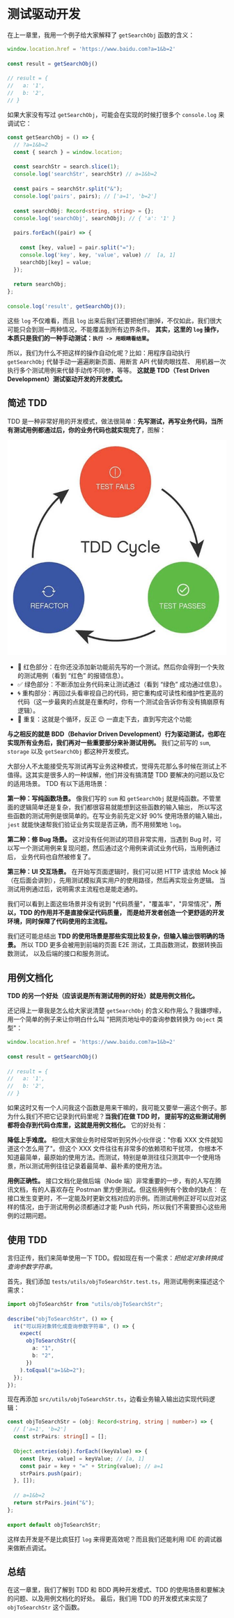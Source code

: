 # 测试驱动开发

在上一章里，我用一个例子给大家解释了 `getSearchObj` 函数的含义：

```ts
window.location.href = 'https://www.baidu.com?a=1&b=2'

const result = getSearchObj()

// result = {
//   a: '1',
//   b: '2',
// }
```

如果大家没有写过 `getSearchObj`，可能会在实现的时候打很多个 `console.log` 来调试它：

```ts
const getSearchObj = () => {
  // ?a=1&b=2
  const { search } = window.location;

  const searchStr = search.slice(1);
  console.log('searchStr', searchStr) // a=1&b=2
  
  const pairs = searchStr.split("&"); 
  console.log('pairs', pairs); // ['a=1', 'b=2']

  const searchObj: Record<string, string> = {}; 
  console.log('searchObj', searchObj); // { 'a': '1' }

  pairs.forEach((pair) => {
    
    const [key, value] = pair.split("=");
    console.log('key', key, 'value', value) //  [a, 1]
    searchObj[key] = value;
  });

  return searchObj;
};

console.log('result', getSearchObj());
```

这些 `log` 不仅难看，而且 `log` 出来后我们还要把他们删掉，不仅如此，我们很大可能只会到测一两种情况，不能覆盖到所有边界条件。
**其实，这里的 `log` 操作，本质只是我们的一种手动测试：`执行 -> 用眼睛看结果`。** 

所以，我们为什么不把这样的操作自动化呢？比如：用程序自动执行 `getSearchObj` 代替手动一遍遍刷新页面、用断言 API 代替肉眼找茬、
用机器一次执行多个测试用例来代替手动传不同参，等等。 **这就是 TDD（Test Driven Development）测试驱动开发的开发模式。**

## 简述 TDD

TDD 是一种非常好用的开发模式，做法很简单：**先写测试，再写业务代码，当所有测试用例都通过后，你的业务代码也就实现完了**，图解：

![](./cycle.jpg)

* 🚨 红色部分：在你还没添加新功能前先写的一个测试。然后你会得到一个失败的测试用例（看到 “红色” 的报错信息）。
* ✅ 绿色部分：不断添加业务代码来让测试通过（看到 “绿色” 成功通过信息）。
* 🌀 重构部分：再回过头看审视自己的代码，把它重构成可读性和维护性更高的代码（这一步最爽的点就是在重构时，你有一个测试会告诉你有没有搞崩原有逻辑）。
* 🔁 重复：这就是个循环，反正 😉 一直走下去，直到写完这个功能

**与之相反的就是 BDD（Behavior Driven Development）行为驱动测试，也即在实现所有业务后，我们再对一些重要部分来补测试用例。**
我们之前写的 `sum`, `storage` 以及 `getSearchObj` 都这种开发模式。

大部分人不太能接受先写测试再写业务这种模式，觉得先花那么多时候在测试上不值得。这其实是很多人的一种误解，他们并没有搞清楚 TDD 要解决的问题以及它的适用场景。
TDD 有以下适用场景：

**第一种：写纯函数场景。** 像我们写的 `sum` 和 `getSearchObj` 就是纯函数。不管里面的逻辑简单还是复杂，我们都很容易就能想到这些函数的输入输出，
所以写这些函数的测试用例是很简单的。在写业务前先定义好 90% 使用场景的输入输出，`jest` 就能快速帮我们验证业务实现是否正确，而不用频繁地 `log`。

**第二种：修 Bug 场景。** 这对没有任何测试的项目非常实用，当遇到 Bug 时，可以写一个测试用例来复现问题，然后通过这个用例来调试业务代码，当用例通过后，
业务代码也自然被修复了。

**第三种：UI 交互场景。** 在开始写页面逻辑时，我们可以把 HTTP 请求给 Mock 掉（在后面会讲到），先用测试模拟真实用户的使用路径，然后再实现业务逻辑。
当测试用例通过后，说明需求主流程也是能走通的。

我们可以看到上面这些场景并没有说到 "代码质量"，"覆盖率"，"异常情况"，**所以，TDD 的作用并不是直接保证代码质量，
而是给开发者创造一个更舒适的开发环境，同时保障了代码使用的主流程。**

我们还可能总结出 **TDD 的使用场景是那些实现比较复杂，但输入输出很明确的场景。** 所以 TDD 更多会被用到前端的页面 E2E 测试，工具函数测试，数据转换函数测试，
以及后端的接口和服务测试。

## 用例文档化

**TDD 的另一个好处（应该说是所有测试用例的好处）就是用例文档化。**

还记得上一章我是怎么给大家说清楚 `getSearchObj` 的含义和作用么？我嫌啰嗦，用一个简单的例子来让你明白什么叫 "把网页地址中的查询参数转换为 `Object` 类型"：

```ts
window.location.href = 'https://www.baidu.com?a=1&b=2'

const result = getSearchObj()

// result = {
//   a: '1',
//   b: '2',
// }
```

如果这时又有一个人问我这个函数是用来干嘛的，我可能又要举一遍这个例子。那为什么我们不把它记录到代码里呢？**当我们在做 TDD 时，
提前写的这些测试用例都将会存到代码仓库里，这就是用例文档化。** 它的好处有：

**降低上手难度。** 相信大家做业务时经常听到另外小伙伴说："你看 XXX 文件就知道这个怎么用了"。但这个 XXX 文件往往有非常多的依赖项和干扰项，
你根本不知道最简单，最原始的使用方法。而测试，特别是单测往往只测其中一个使用场景，所以测试用例往往记录着最简单、最朴素的使用方法。

**用例正确性。** 接口文档化是做后端（Node 端）非常重要的一步，有的人写在腾讯文档，有的人喜欢存在 Postman 里方便测试。但这些用例有个致命的缺点：
在接口发生变更时，不一定能及时更新文档对应的示例。而测试用例正好可以应对这样的情况，由于测试用例必须都通过才能 Push 代码，所以我们不需要担心这些用例的过期问题。

## 使用 TDD

言归正传，我们来简单使用一下 TDD。假如现在有一个需求：*把给定对象转换成查询参数字符串。*

首先，我们添加 `tests/utils/objToSearchStr.test.ts`，用测试用例来描述这个需求：

```ts
import objToSearchStr from "utils/objToSearchStr";

describe("objToSearchStr", () => {
  it("可以将对象转化成查询参数字符串", () => {
    expect(
      objToSearchStr({
        a: "1",
        b: "2",
      })
    ).toEqual("a=1&b=2");
  });
});
```

现在再添加 `src/utils/objToSearchStr.ts`，边看业务输入输出边实现代码逻辑：

```ts
const objToSearchStr = (obj: Record<string, string | number>) => {
  // ['a=1', 'b=2']
  const strPairs: string[] = [];

  Object.entries(obj).forEach((keyValue) => {
    const [key, value] = keyValue; // [a, 1]
    const pair = key + "=" + String(value); // a=1
    strPairs.push(pair);
  }, []);

  // a=1&b=2
  return strPairs.join("&");
};

export default objToSearchStr;
```

这样去开发是不是比疯狂打 `log` 来得更高效呢？而且我们还能利用 IDE 的调试器来做断点调试。

## 总结

在这一章里，我们了解到 TDD 和 BDD 两种开发模式、TDD 的使用场景和要解决的问题、以及用例文档化的好处。
最后，我们用 TDD 的开发模式来实现了 `objToSearchStr` 这个函数。
